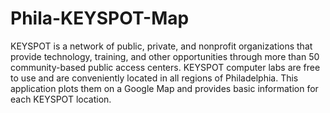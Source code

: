 # Phila-KEYSPOT-Map
KEYSPOT is a network of public, private, and nonprofit organizations that provide technology, training, and other opportunities through more than 50 community-based public access centers. KEYSPOT computer labs are free to use and are conveniently located in all regions of Philadelphia. This application plots them on a Google Map and provides basic information for each KEYSPOT location. 
